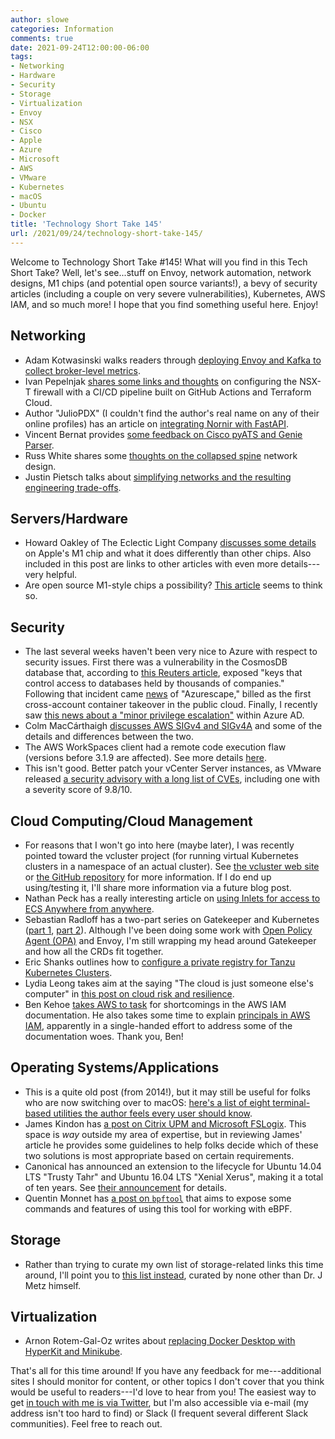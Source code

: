 ```yaml
---
author: slowe
categories: Information
comments: true
date: 2021-09-24T12:00:00-06:00
tags:
- Networking
- Hardware
- Security
- Storage
- Virtualization
- Envoy
- NSX
- Cisco
- Apple
- Azure
- Microsoft
- AWS
- VMware
- Kubernetes
- macOS
- Ubuntu
- Docker
title: 'Technology Short Take 145'
url: /2021/09/24/technology-short-take-145/
---
```


Welcome to Technology Short Take #145! What will you find in this Tech Short Take? Well, let's see...stuff on Envoy, network automation, network designs, M1 chips (and potential open source variants!), a bevy of security articles (including a couple on very severe vulnerabilities), Kubernetes, AWS IAM, and so much more! I hope that you find something useful here. Enjoy!<!--more-->

## Networking

* Adam Kotwasinski walks readers through [deploying Envoy and Kafka to collect broker-level metrics][link-1].
* Ivan Pepelnjak [shares some links and thoughts][link-8] on configuring the NSX-T firewall with a CI/CD pipeline built on GitHub Actions and Terraform Cloud.
* Author "JulioPDX" (I couldn't find the author's real name on any of their online profiles) has an article on [integrating Nornir with FastAPI][link-15].
* Vincent Bernat provides [some feedback on Cisco pyATS and Genie Parser][link-17].
* Russ White shares some [thoughts on the collapsed spine][link-21] network design.
* Justin Pietsch talks about [simplifying networks and the resulting engineering trade-offs][link-30].

## Servers/Hardware

* Howard Oakley of The Eclectic Light Company [discusses some details][link-9] on Apple's M1 chip and what it does differently than other chips. Also included in this post are links to other articles with even more details---very helpful.
* Are open source M1-style chips a possibility? [This article][link-27] seems to think so.

## Security

* The last several weeks haven't been very nice to Azure with respect to security issues. First there was a vulnerability in the CosmosDB database that, according to [this Reuters article][link-4], exposed "keys that control access to databases held by thousands of companies." Following that incident came [news][link-5] of "Azurescape," billed as the first cross-account container takeover in the public cloud. Finally, I recently saw [this news about a "minor privilege escalation"][link-6] within Azure AD.
* Colm MacCárthaigh [discusses AWS SIGv4 and SIGv4A][link-18] and some of the details and differences between the two.
* The AWS WorkSpaces client had a remote code execution flaw (versions before 3.1.9 are affected). See more details [here][link-19].
* This isn't good. Better patch your vCenter Server instances, as VMware released [a security advisory with a long list of CVEs][link-22], including one with a severity score of 9.8/10.

## Cloud Computing/Cloud Management

* For reasons that I won't go into here (maybe later), I was recently pointed toward the vcluster project (for running virtual Kubernetes clusters in a namespace of an actual cluster). See [the vcluster web site][link-2] or [the GitHub repository][link-3] for more information. If I do end up using/testing it, I'll share more information via a future blog post.
* Nathan Peck has a really interesting article on [using Inlets for access to ECS Anywhere from anywhere][link-10].
* Sebastian Radloff has a two-part series on Gatekeeper and Kubernetes ([part 1][link-12], [part 2][link-13]). Although I've been doing some work with [Open Policy Agent (OPA)][link-14] and Envoy, I'm still wrapping my head around Gatekeeper and how all the CRDs fit together.
* Eric Shanks outlines how to [configure a private registry for Tanzu Kubernetes Clusters][link-23].
* Lydia Leong takes aim at the saying "The cloud is just someone else's computer" in [this post on cloud risk and resilience][link-24].
* Ben Kehoe [takes AWS to task][link-25] for shortcomings in the AWS IAM documentation. He also takes some time to explain [principals in AWS IAM][link-26], apparently in a single-handed effort to address some of the documentation woes. Thank you, Ben!

## Operating Systems/Applications

* This is a quite old post (from 2014!), but it may still be useful for folks who are now switching over to macOS: [here's a list of eight terminal-based utilities the author feels every user should know][link-7].
* James Kindon has [a post on Citrix UPM and Microsoft FSLogix][link-11]. This space is _way_ outside my area of expertise, but in reviewing James' article he provides some guidelines to help folks decide which of these two solutions is most appropriate based on certain requirements.
* Canonical has announced an extension to the lifecycle for Ubuntu 14.04 LTS "Trusty Tahr" and Ubuntu 16.04 LTS "Xenial Xerus", making it a total of ten years. See [their announcement][link-20] for details.
* Quentin Monnet has [a post on `bpftool`][link-29] that aims to expose some commands and features of using this tool for working with eBPF.

## Storage

* Rather than trying to curate my own list of storage-related links this time around, I'll point you to [this list instead][link-28], curated by none other than Dr. J Metz himself.

## Virtualization

* Arnon Rotem-Gal-Oz writes about [replacing Docker Desktop with HyperKit and Minikube][link-16].

That's all for this time around! If you have any feedback for me---additional sites I should monitor for content, or other topics I don't cover that you think would be useful to readers---I'd love to hear from you! The easiest way to get [in touch with me is via Twitter][link-99], but I'm also accessible via e-mail (my address isn't too hard to find) or Slack (I frequent several different Slack communities). Feel free to reach out.

[link-1]: https://adam-kotwasinski.medium.com/deploying-envoy-and-kafka-8aa7513ec0a0
[link-2]: https://www.vcluster.com/
[link-3]: https://github.com/loft-sh/vcluster
[link-4]: https://www.reuters.com/technology/exclusive-microsoft-warns-thousands-cloud-customers-exposed-databases-emails-2021-08-26/
[link-5]: https://unit42.paloaltonetworks.com/azure-container-instances/
[link-6]: https://www.netspi.com/blog/technical/cloud-penetration-testing/escalating-azure-privileges-with-the-log-analystics-contributor-role/
[link-7]: http://www.mitchchn.me/2014/os-x-terminal/
[link-8]: https://blog.ipspace.net/2021/09/nsxt-firewall-ci-cd-pipeline.html
[link-9]: https://eclecticlight.co/2021/08/24/whats-in-an-m1-chip-and-what-does-it-do-differently/
[link-10]: https://nathanpeck.com/ingress-to-ecs-anywhere-from-anywhere-using-inlets/
[link-11]: https://jkindon.com/2021/09/16/citrix-upm-and-fslogix-containers/
[link-12]: https://itnext.io/running-gatekeeper-in-kubernetes-and-writing-policies-part-1-fcc83eba93e3
[link-13]: https://medium.com/@sebradloff/running-and-writing-gatekeeper-policies-in-kubernetes-part-2-1c49c1c683b2
[link-14]: https://www.openpolicyagent.org/docs/latest/
[link-15]: https://juliopdx.com/2021/09/01/integrating-nornir-with-fastapi/
[link-16]: https://arnon.me/2021/09/replace-docker-with-minikube/
[link-17]: https://vincent.bernat.ch/en/blog/2021-pyats-genie-parser
[link-18]: https://shufflesharding.com/posts/aws-sigv4-and-sigv4a
[link-19]: https://rhinosecuritylabs.com/aws/cve-2021-38112-aws-workspaces-rce/
[link-20]: https://ubuntu.com/blog/ubuntu-14-04-and-16-04-lifecycle-extended-to-ten-years
[link-21]: https://rule11.tech/thoughts-on-the-collapsed-spine/
[link-22]: https://www.vmware.com/security/advisories/VMSA-2021-0020.html
[link-23]: https://theithollow.com/2021/09/22/configure-a-private-registry-for-tanzu-kubernetes-clusters/
[link-24]: https://cloudpundit.com/2021/09/22/the-cloud-is-not-just-someone-elses-computer/
[link-25]: https://ben11kehoe.medium.com/i-trust-aws-iam-to-secure-my-applications-i-dont-trust-the-iam-docs-to-tell-me-how-f0ec4c119e79
[link-26]: https://ben11kehoe.medium.com/principals-in-aws-iam-38c4a3dc322a
[link-27]: https://www.digitaltrends.com/computing/secrets-of-apple-m1-has-been-exposed-for-open-source/
[link-28]: https://jmetz.com/2021/09/storage-short-take-36/
[link-29]: https://qmonnet.github.io/whirl-offload/2021/09/23/bpftool-features-thread/
[link-30]: https://elegantnetwork.github.io/posts/simplify-networks-examples/
[link-99]: https://twitter.com/scott_lowe

